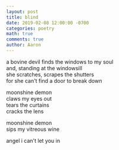 ```yaml
---
layout: post
title: blind
date: 2019-02-08 12:00:00 -0700
categories: poetry
math: true
comments: true
author: Aaron
---
```



a bovine devil finds the windows to my soul  
and, standing at the windowsill  
she scratches, scrapes the shutters  
for she can't find a door to break down  

moonshine demon  
claws my eyes out  
tears the curtains  
cracks the lens  

moonshine demon  
sips my vitreous wine  

angel i can't let you in  